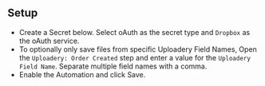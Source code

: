 ## Setup
- Create a Secret below.  Select oAuth as the secret type and `Dropbox` as the oAuth service.
- To optionally only save files from specific Uploadery Field Names, Open the `Uploadery: Order Created` step and enter a value for the `Uploadery Field Name`. Separate multiple field names with a comma.
- Enable the Automation and click Save.
